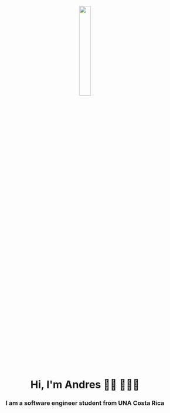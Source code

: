 
<center > <img width="25%" src="https://creazilla-store.fra1.digitaloceanspaces.com/cliparts/79238/programing-clipart-md.png" ></center>

<h1 align="center">Hi, I'm Andres 👋🏾 👩🏾‍💻 </h1>
<h3 align="center">I am a software engineer  student from  UNA Costa Rica</h3>
